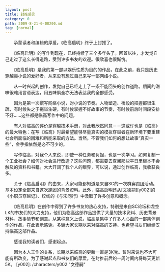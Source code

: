 ```yaml
---
layout: post
title: 封推感言
category: 0
path: 2009-8-21-0-00200.md
tag: [normal]
---
```


　　承蒙读者和编辑的厚爱，《临高启明》终于上封推了。

　　《临高启明》的写作到现在，已经持续了三个多年头了。回首以往，才发觉自己走过了这么长得道路，受到许多书友的欢迎。很欣喜也很惭愧。

　　《临高启明》是我的第一部以娱乐性质为目的的作品，在此之前，我只是历史穿越类小说的爱好者，从来没有想过自己来写一部网络小说。

　　从一时兴起的创作，发觉自己已经走上了一条不能回头的创作道路。期间的滋味很难用言语表达，用五味俱全亦无法表达我的全部感受。

　　因为是第一次撰写网络小说，对小说的节奏。人物塑造、桥段的把握都很生疏，有时候失之于拖沓生硬，有时候掌握不好故事的节奏，有时候前后时间段安排不好……这些都是临高写作中的问题。

　　有人对临高的评价是穿越技术手册，对此我欣然同意－－这或许也是《临高》的最大特色：在写《临高》时最希望能够尽量真实的模拟穿越者在新环境下要重建社会所面临的困难和所能采取的方法。当然，不管我们如何的想让故事“真实一些”，金手指依然是必不可少的。

　　写作临高，对我个人来说，即使一种任务和负担，也是一次学习。如何复制一个工业社会？如何对社会进行改造？这些问题，都需要去查阅那些平日里根本不会触及的资料和书籍。大大开阔了我个人的眼界，可以说，通过创作临高，我收获良多。

　　关于《临高启明》的由来，大家可能都知道是来自SC的一次群穿跑团活动。基本设定全部来自这次跑团的背景资料。此外，临高启明还从[文德嗣][y002]的《小职员穿越记》、绞线的《与宋同行》中汲取了许多创意和概念。

　　《临高启明》在创作中得到了许多书友的热心支持，特别是来自SC论坛和龙空LK的书友们的大力支持，他们为临高这部作品提供了大量的技术资料、历史背景材料、故事情节和创意。从某种意义上说，临高是集中了许多人心血的一部集体创作的作品。在此表示感谢。多谢大家长期以来对临高的支持。也希望书友们继续支持临高这部作品。

　　感谢我的读者们，感谢起点。

　　因为本人工作的关系，长期以来临高的更新一直是3K党。暂时来说也不大可能有所改变，为了感谢起点和书友们的厚爱，在封推前后的一周时间内将每天更新5K。
[y002]: /characters/y002 "文德嗣"
